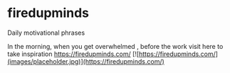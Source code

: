 # firedupminds
Daily motivational phrases

In the morning, when you get overwhelmed , before the work visit here to take inspiration
https://firedupminds.com/ 
[![https://firedupminds.com/](images/placeholder.jpg)](https://firedupminds.com/)



